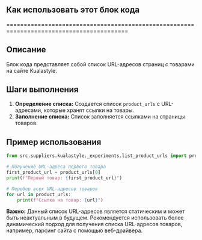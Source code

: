 ## Как использовать этот блок кода
=========================================================================================

Описание
-------------------------
Блок кода представляет собой список URL-адресов страниц с товарами на сайте Kualastyle.

Шаги выполнения
-------------------------
1. **Определение списка:** Создается список `product_urls` с URL-адресами, которые хранят ссылки на товары.
2. **Заполнение списка:** Список заполняется ссылками на страницы товаров.

Пример использования
-------------------------

```python
from src.suppliers.kualastyle._experiments.list_product_urls import product_urls

# Получение URL-адреса первого товара
first_product_url = product_urls[0]
print(f"Первый товар: {first_product_url}")

# Перебор всех URL-адресов товаров
for url in product_urls:
    print(f"Ссылка на товар: {url}")
```

**Важно:** Данный список URL-адресов является статическим и может быть неактуальным в будущем. Рекомендуется использовать более динамический подход для получения списка URL-адресов товаров, например, парсинг сайта с помощью веб-драйвера.